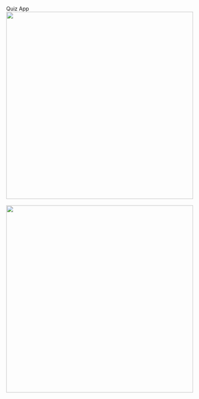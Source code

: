 Quiz App
<br/>
<img src="https://github.com/unzilamalik99/Quiz-App/assets/136435499/7730376c-1411-4a4b-aea2-468684572880" width="500">
<br/>
<br/>
<img src="https://github.com/unzilamalik99/Quiz-App/assets/136435499/e956cebd-2ba7-4d1f-b188-ac7605ad42ec" width="500">





